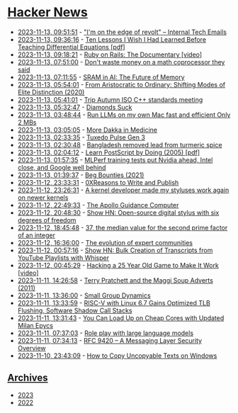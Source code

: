 # [Hacker News](https://kherrick.github.io/hacker-news/)

* [2023-11-13, 09:51:51](https://news.ycombinator.com/item?id=38248617) - [\"I'm on the edge of revolt\" – Internal Tech Emails](https://www.techemails.com/p/barry-diller-emails-google-exec)
* [2023-11-13, 09:36:16](https://news.ycombinator.com/item?id=38248532) - [Ten Lessons I Wish I Had Learned Before Teaching Differential Equations [pdf]](https://web.williams.edu/Mathematics/lg5/Rota.pdf)
* [2023-11-13, 09:18:21](https://news.ycombinator.com/item?id=38248421) - [Ruby on Rails: The Documentary [video]](https://www.youtube.com/watch?v=HDKUEXBF3B4)
* [2023-11-13, 07:51:00](https://news.ycombinator.com/item?id=38247964) - [Don't waste money on a math coprocessor they said](https://virtuallyfun.com/2023/11/12/dont-waste-money-on-a-math-coprocessor-they-said/)
* [2023-11-13, 07:11:55](https://news.ycombinator.com/item?id=38247767) - [SRAM in AI: The Future of Memory](https://semiengineering.com/sram-in-ai-the-future-of-memory/)
* [2023-11-13, 05:54:01](https://news.ycombinator.com/item?id=38247423) - [From Aristocratic to Ordinary: Shifting Modes of Elite Distinction (2020)](https://journals.sagepub.com/doi/full/10.1177/0003122420912941)
* [2023-11-13, 05:41:01](https://news.ycombinator.com/item?id=38247339) - [Trip Autumn ISO C++ standards meeting](https://herbsutter.com/2023/11/11/trip-report-autumn-iso-c-standards-meeting-kona-hi-usa/)
* [2023-11-13, 05:32:47](https://news.ycombinator.com/item?id=38247300) - [Diamonds Suck](https://diamondssuck.com/)
* [2023-11-13, 03:48:44](https://news.ycombinator.com/item?id=38246668) - [Run LLMs on my own Mac fast and efficient Only 2 MBs](https://www.secondstate.io/articles/fast-llm-inference/)
* [2023-11-13, 03:05:05](https://news.ycombinator.com/item?id=38246413) - [More Dakka in Medicine](https://qualiacomputing.com/2019/09/06/more-dakka-in-medicine/)
* [2023-11-13, 02:33:35](https://news.ycombinator.com/item?id=38246226) - [Tuxedo Pulse Gen 3](https://www.tuxedocomputers.com/en/TUXEDO-Pulse-14-Gen3.tuxedo)
* [2023-11-13, 02:30:48](https://news.ycombinator.com/item?id=38246209) - [Bangladesh removed lead from turmeric spice](https://www.vox.com/future-perfect/2023/9/20/23881981/bangladesh-tumeric-lead-poisoning-contamination-public-health)
* [2023-11-13, 02:04:12](https://news.ycombinator.com/item?id=38246082) - [Learn PostScript by Doing (2005) [pdf]](https://staff.science.uva.nl/a.j.p.heck/Courses/Mastercourse2005/tutorial.pdf)
* [2023-11-13, 01:57:35](https://news.ycombinator.com/item?id=38246032) - [MLPerf training tests put Nvidia ahead, Intel close, and Google well behind](https://spectrum.ieee.org/generative-ai-training)
* [2023-11-13, 01:39:37](https://news.ycombinator.com/item?id=38245935) - [Beg Bounties (2021)](https://www.troyhunt.com/beg-bounties/)
* [2023-11-12, 23:33:31](https://news.ycombinator.com/item?id=38245240) - [0XReasons to Write and Publish](https://fabiensanglard.net/blog/)
* [2023-11-12, 23:26:31](https://news.ycombinator.com/item?id=38245198) - [A kernel developer made my styluses work again on newer kernels](https://www.davidrevoy.com/article1002/how-a-kernel-developer-made-my-styluses-work-again)
* [2023-11-12, 22:49:33](https://news.ycombinator.com/item?id=38244927) - [The Apollo Guidance Computer](https://www.computer.org/csdl/magazine/mi/2021/06/09623432/1yJTxgRWQgg)
* [2023-11-12, 20:48:30](https://news.ycombinator.com/item?id=38243949) - [Show HN: Open-source digital stylus with six degrees of freedom](https://github.com/Jcparkyn/dpoint)
* [2023-11-12, 18:45:48](https://news.ycombinator.com/item?id=38242946) - [37, the median value for the second prime factor of an integer](https://grossack.site/2023/11/08/37-median.html)
* [2023-11-12, 16:36:00](https://news.ycombinator.com/item?id=38241674) - [The evolution of expert communities](https://lcamtuf.substack.com/p/the-evolution-of-expert-communities)
* [2023-11-12, 00:57:16](https://news.ycombinator.com/item?id=38236198) - [Show HN: Bulk Creation of Transcripts from YouTube Playlists with Whisper](https://github.com/Dicklesworthstone/bulk_transcribe_youtube_videos_from_playlist)
* [2023-11-12, 00:45:29](https://news.ycombinator.com/item?id=38236128) - [Hacking a 25 Year Old Game to Make It Work [video]](https://www.youtube.com/watch?v=eQOOx4mmY6I)
* [2023-11-11, 14:26:58](https://news.ycombinator.com/item?id=38230532) - [Terry Pratchett and the Maggi Soup Adverts (2011)](https://gmkeros.wordpress.com/2011/09/02/terry-pratchett-and-the-maggi-soup-adverts/)
* [2023-11-11, 13:36:00](https://news.ycombinator.com/item?id=38230176) - [Small Group Dynamics](https://cod.pressbooks.pub/communication/chapter/13-3-small-group-dynamics/)
* [2023-11-11, 13:33:59](https://news.ycombinator.com/item?id=38230161) - [RISC-V with Linux 6.7 Gains Optimized TLB Flushing, Software Shadow Call Stacks](https://www.phoronix.com/news/Linux-6.7-RISC-V)
* [2023-11-11, 13:31:43](https://news.ycombinator.com/item?id=38230141) - [You Can Load Up on Cheap Cores with Updated Milan Epycs](https://www.nextplatform.com/2023/11/08/you-can-load-up-on-cheap-cores-with-updated-milan-epycs/)
* [2023-11-11, 07:37:03](https://news.ycombinator.com/item?id=38228320) - [Role play with large language models](https://www.nature.com/articles/s41586-023-06647-8)
* [2023-11-11, 07:34:13](https://news.ycombinator.com/item?id=38228310) - [RFC 9420 – A Messaging Layer Security Overview](https://www.thestack.technology/rfc9420-ietf-mls-standard/)
* [2023-11-10, 23:43:09](https://news.ycombinator.com/item?id=38226057) - [How to Copy Uncopyable Texts on Windows](https://www.howtogeek.com/how-to-copy-uncopyable-texts-on-windows/)

## [Archives](archives/index.md)

* [2023](archives/2023/index.md)
* [2022](archives/2022/index.md)
